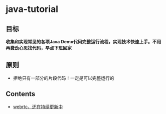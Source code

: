 # java-tutorial

## 目标
**收集和实现常见的各项Java Demo代码完整运行流程，实现技术快速上手。不用再费劲心思找代码，早点下班回家** 

## 原则
* 拒绝只有一部分的片段代码！一定是可以完整运行的

## Contents
* [webrtc，还在持续更新中](https://github.com/open-mln/java-tutorial/blob/main/webrtc/README.md)
